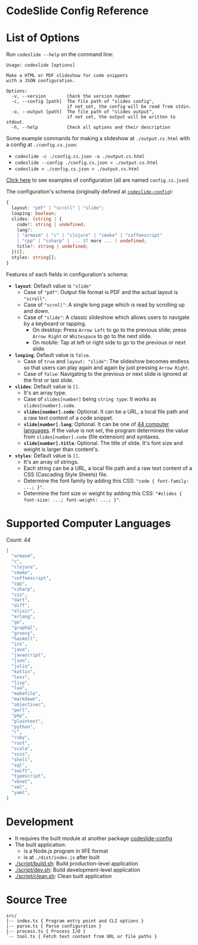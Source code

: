 # CodeSlide Config Reference

# List of Options
Run `codeslide --help` on the command line:
```
Usage: codeslide [options]

Make a HTML or PDF slideshow for code snippets
with a JSON configuration.

Options:
  -v, --version        Check the version number
  -c, --config [path]  The file path of "slides config",
                       if not set, the config will be read from stdin.
  -o, --output [path]  The file path of "slides output",
                       if not set, the output will be written to stdout.
  -h, --help           Check all options and their description
```

Some example commands for making a slideshow at `./output.cs.html` with a config at `./config.cs.json`:
- `codeslide -c ./config.cs.json -o ./output.cs.html`
- `codeslide --config ./config.cs.json > ./output.cs.html`
- `codeslide < ./config.cs.json > ./output.cs.html`

[Click here](../example/) to see examples of configuration (all are named `config.cs.json`)

The configuration's schema (originally defined at [`codeslide-config`](../../codeslide-config/src/index.ts)):
```typescript
{
  layout: "pdf" | "scroll" | "slide";
  looping: boolean;
  slides: (string | {
    code?: string | undefined;
    lang?:
    | "armasm" | "c" | "clojure" | "cmake" | "coffeescript"
    | "cpp" | "csharp" | ... 37 more ... | undefined;
    title?: string | undefined;
  })[];
  styles: string[];
}
```

Features of each fields in configuration's schema:
- **`layout`**: Default value is `"slide"`
  - Case of `"pdf"`: Output file format is PDF and the actual layout is `"scroll"`.
  - Case of `"scroll"`: A single long page which is read by scrolling up and down.
  - Case of `"slide"`: A classic slideshow which allows users to navigate by 
  a keyboard or tapping.
    - On desktop: Press `Arrow Left` to go to the previous slide; press `Arrow Right` or `Whitespace` to go to the next slide.
    - On mobile: Tap at left or right side to go to the previous or next slide.
- **`looping`**: Default value is `false`.
  - Case of `true` and `layout: "slide"`: The slideshow becomes endless so that users can play again and again by just pressing `Arrow Right`.
  - Case of `false`: Navigating to the previous or next slide is ignored at the first or last slide.
- **`slides`**: Default value is `[]`.
  - It's an array type.
  - Case of `slides[number]` being `string type`: It works as `slides[number].code`.
  - **`slides[number].code`**: Optional. It can be a URL, a local file path and a raw text content of a code snippet.
  - **`slide[number].lang`**: Optional. It can be one of [44 computer languages](#supported-computer-languages). If the value is not set, the program determines the value from `slides[number].code` (file extension) and syntaxes.
  - **`slide[number].title`**: Optional. The title of slide. It's font size and weight is larger than content's.
- **`styles`**: Default value is `[]`.
  - It's an array of strings.
  - Each string can be a URL, a local file path and a raw text content of a CSS (Cascading Style Sheets) file.
  - Determine the font family by adding this CSS: `"code { font-family: ...; }"`.
  - Determine the font size or weight by adding this CSS: `"#slides { font-size: ...; font-weight: ...; }"`.

# Supported Computer Languages
Count: 44
```json
[
  "armasm",
  "c",
  "clojure",
  "cmake",
  "coffeescript",
  "cpp",
  "csharp",
  "css",
  "dart",
  "diff",
  "elixir",
  "erlang",
  "go",
  "graphql",
  "groovy",
  "haskell",
  "ini",
  "java",
  "javascript",
  "json",
  "julia",
  "kotlin",
  "less",
  "lisp",
  "lua",
  "makefile",
  "markdown",
  "objectivec",
  "perl",
  "php",
  "plaintext",
  "python",
  "r",
  "ruby",
  "rust",
  "scala",
  "scss",
  "shell",
  "sql",
  "swift",
  "typescript",
  "vbnet",
  "xml",
  "yaml",
]
```

# Development
- It requires the built module at another package [codeslide-config](../codeslide-config/)
- The built application:
  - is a Node.js program in IIFE format
  - is at `./dist/index.js` after built
- [./script/build.sh](./script/build.sh): Build production-level application
- [./script/dev.sh](./script/dev.sh): Build development-level application
- [./script/clean.sh](./script/clean.sh): Clean built application

# Source Tree
```
src/
|-- index.ts { Program entry point and CLI options }
|-- parse.ts { Parse configuration }
|-- process.ts { Process I/O }
`-- tool.ts { Fetch text content from URL or file paths }
```
